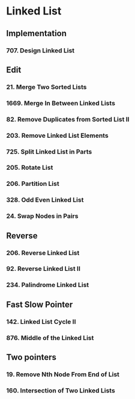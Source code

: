 # Linked List

## Implementation
### 707\. Design Linked List

## Edit
### 21\. Merge Two Sorted Lists
### 1669\. Merge In Between Linked Lists
### 82\. Remove Duplicates from Sorted List II
### 203\. Remove Linked List Elements
### 725\. Split Linked List in Parts
### 205\. Rotate List
### 206\. Partition List
### 328\. Odd Even Linked List
### 24\. Swap Nodes in Pairs

## Reverse
### 206\. Reverse Linked List
### 92\. Reverse Linked List II
### 234\. Palindrome Linked List

## Fast Slow Pointer
### 142\. Linked List Cycle II
### 876\. Middle of the Linked List

## Two pointers
### 19\. Remove Nth Node From End of List
### 160\. Intersection of Two Linked Lists

